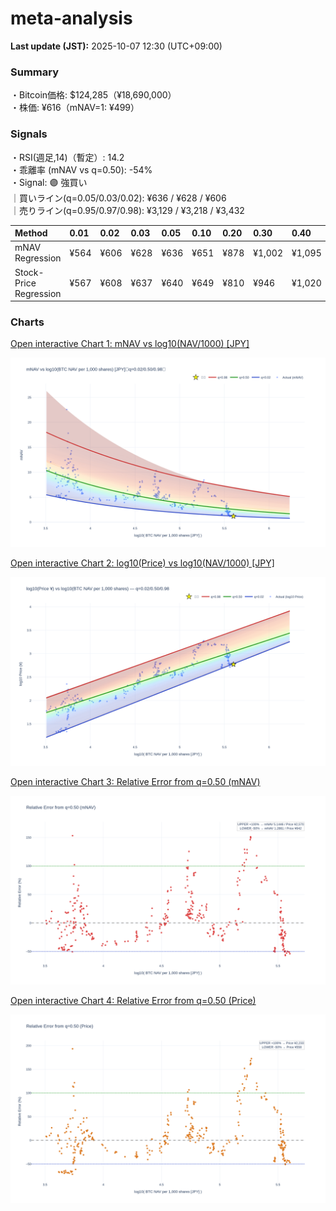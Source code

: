 # meta-analysis


<!--REPORT:START-->
**Last update (JST):** 2025-10-07 12:30 (UTC+09:00)

### Summary
・Bitcoin価格: $124,285（¥18,690,000）  
・株価: ¥616（mNAV=1: ¥499）

### Signals
・RSI(週足,14)（暫定）: 14.2  
・乖離率 (mNAV vs q=0.50): -54%  
・Signal: 🟣 強買い  
｜買いライン(q=0.05/0.03/0.02): ¥636 / ¥628 / ¥606  
｜売りライン(q=0.95/0.97/0.98): ¥3,129 / ¥3,218 / ¥3,432

| Method                 | 0.01   | 0.02   | 0.03   | 0.05   | 0.10   | 0.20   | 0.30   | 0.40   | 0.50   | 0.60   | 0.70   | 0.80   | 0.90   | 0.95   | 0.97   | 0.98   | 0.99   |
|:-----------------------|:-------|:-------|:-------|:-------|:-------|:-------|:-------|:-------|:-------|:-------|:-------|:-------|:-------|:-------|:-------|:-------|:-------|
| mNAV Regression        | ¥564   | ¥606   | ¥628   | ¥636   | ¥651   | ¥878   | ¥1,002 | ¥1,095 | ¥1,285 | ¥1,465 | ¥1,618 | ¥2,082 | ¥2,701 | ¥3,129 | ¥3,218 | ¥3,432 | ¥3,382 |
| Stock-Price Regression | ¥567   | ¥608   | ¥637   | ¥640   | ¥649   | ¥810   | ¥946   | ¥1,020 | ¥1,116 | ¥1,304 | ¥1,513 | ¥1,977 | ¥2,531 | ¥2,858 | ¥2,789 | ¥3,039 | ¥3,051 |

### Charts
[Open interactive Chart 1: mNAV vs log10(NAV/1000) [JPY]](https://tkzm240.github.io/meta-analysis/fig1.html)

![fig1](assets/fig1.png)

[Open interactive Chart 2: log10(Price) vs log10(NAV/1000) [JPY]](https://tkzm240.github.io/meta-analysis/fig2.html)

![fig2](assets/fig2.png)

[Open interactive Chart 3: Relative Error from q=0.50 (mNAV)](https://tkzm240.github.io/meta-analysis/fig3.html)

![fig3](assets/fig3.png)

[Open interactive Chart 4: Relative Error from q=0.50 (Price)](https://tkzm240.github.io/meta-analysis/fig4.html)

![fig4](assets/fig4.png)
<!--REPORT:END-->
